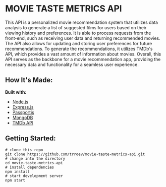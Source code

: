 # MOVIE TASTE METRICS API

This API is a personalized movie recommendation system that utilizes data analysis to generate a list of suggested films for users based on their viewing history and preferences. It is able to process requests from the front-end, such as receiving user data and returning recommended movies. The API also allows for updating and storing user preferences for future recommendations. To generate the recommendations, it utilizes TMDb's API, which provides a vast amount of information about movies. Overall, this API serves as the backbone for a movie recommendation app, providing the necessary data and functionality for a seamless user experience.

## How It's Made:

**Built with:**

- [Node.js](https://nodejs.org/en/)
- [Express.js](https://expressjs.com/)
- [Passportjs](https://www.passportjs.org/)
- [MongoDB](https://www.mongodb.com/)
- [TMDb API](https://developers.themoviedb.org/3/getting-started/introduction)

## Getting Started:

```
# clone this repo
git clone https://github.com/trroev/movie-taste-metrics-api.git
# change into the directory
cd movie-taste-metrics-api
# install dependencies
npm install
# start development server
npm start
```